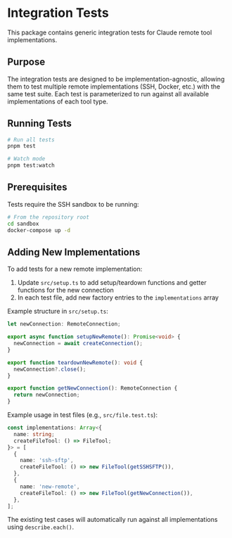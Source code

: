 # Integration Tests

This package contains generic integration tests for Claude remote tool
implementations.

## Purpose

The integration tests are designed to be implementation-agnostic, allowing them
to test multiple remote implementations (SSH, Docker, etc.) with the same test
suite. Each test is parameterized to run against all available implementations
of each tool type.

## Running Tests

```bash
# Run all tests
pnpm test

# Watch mode
pnpm test:watch
```

## Prerequisites

Tests require the SSH sandbox to be running:

```bash
# From the repository root
cd sandbox
docker-compose up -d
```

## Adding New Implementations

To add tests for a new remote implementation:

1. Update `src/setup.ts` to add setup/teardown functions and getter functions
   for the new connection
2. In each test file, add new factory entries to the `implementations` array

Example structure in `src/setup.ts`:

```typescript
let newConnection: RemoteConnection;

export async function setupNewRemote(): Promise<void> {
  newConnection = await createConnection();
}

export function teardownNewRemote(): void {
  newConnection?.close();
}

export function getNewConnection(): RemoteConnection {
  return newConnection;
}
```

Example usage in test files (e.g., `src/file.test.ts`):

```typescript
const implementations: Array<{
  name: string;
  createFileTool: () => FileTool;
}> = [
  {
    name: 'ssh-sftp',
    createFileTool: () => new FileTool(getSSHSFTP()),
  },
  {
    name: 'new-remote',
    createFileTool: () => new FileTool(getNewConnection()),
  },
];
```

The existing test cases will automatically run against all implementations using
`describe.each()`.
